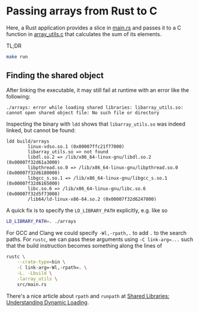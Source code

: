 # Passing arrays from Rust to C

Here, a Rust application provides a slice in [main.rs](src/main.rs) and passes it to a C function in 
[array_utils.c](src/array_utils.c) that calculates the sum of its elements. 

TL;DR

```bash
make run
```

## Finding the shared object

After linking the executable, it may still fail at runtime with an error like the following:

```
./arrays: error while loading shared libraries: libarray_utils.so: cannot open shared object file: No such file or directory
```

Inspecting the binary with `ldd` shows that `libarray_utils.so` was indeed linked,
but cannot be found:

```
ldd build/arrays
        linux-vdso.so.1 (0x00007ffc21f77000)
        libarray_utils.so => not found
        libdl.so.2 => /lib/x86_64-linux-gnu/libdl.so.2 (0x00007f32d61a3000)
        libpthread.so.0 => /lib/x86_64-linux-gnu/libpthread.so.0 (0x00007f32d6180000)
        libgcc_s.so.1 => /lib/x86_64-linux-gnu/libgcc_s.so.1 (0x00007f32d6165000)
        libc.so.6 => /lib/x86_64-linux-gnu/libc.so.6 (0x00007f32d5f73000)
        /lib64/ld-linux-x86-64.so.2 (0x00007f32d6247000)
```

A quick fix is to specify the `LD_LIBRARY_PATH` explicitly, e.g. like so

```bash
LD_LIBRARY_PATH=. ./arrays 
```

For GCC and Clang we could specify `-Wl,-rpath,.` to add `.` to the search paths.
For `rustc`, we can pass these arguments using `-C link-arg=...` such that
the build instruction becomes something along the lines of

```bash
rustc \
    --crate-type=bin \
    -C link-arg=-Wl,-rpath=. \
    -L. -Lbuild \
    -larray_utils \
    src/main.rs
```

There's a nice article about `rpath` and `runpath` at [Shared Libraries: Understanding Dynamic Loading](https://amir.rachum.com/blog/2016/09/17/shared-libraries/).
